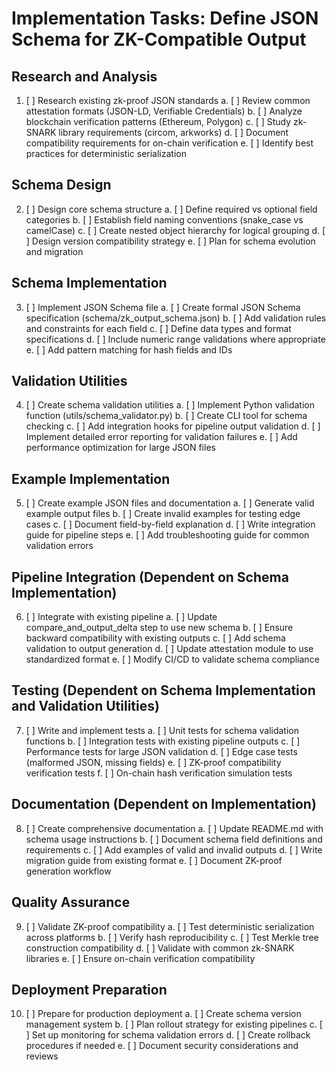 # Implementation Tasks: Define JSON Schema for ZK-Compatible Output

## Research and Analysis

1. [ ] Research existing zk-proof JSON standards
   a. [ ] Review common attestation formats (JSON-LD, Verifiable Credentials)
   b. [ ] Analyze blockchain verification patterns (Ethereum, Polygon)
   c. [ ] Study zk-SNARK library requirements (circom, arkworks)
   d. [ ] Document compatibility requirements for on-chain verification
   e. [ ] Identify best practices for deterministic serialization

## Schema Design

2. [ ] Design core schema structure
   a. [ ] Define required vs optional field categories
   b. [ ] Establish field naming conventions (snake_case vs camelCase)
   c. [ ] Create nested object hierarchy for logical grouping
   d. [ ] Design version compatibility strategy
   e. [ ] Plan for schema evolution and migration

## Schema Implementation

3. [ ] Implement JSON Schema file
   a. [ ] Create formal JSON Schema specification (schema/zk_output_schema.json)
   b. [ ] Add validation rules and constraints for each field
   c. [ ] Define data types and format specifications
   d. [ ] Include numeric range validations where appropriate
   e. [ ] Add pattern matching for hash fields and IDs

## Validation Utilities

4. [ ] Create schema validation utilities
   a. [ ] Implement Python validation function (utils/schema_validator.py)
   b. [ ] Create CLI tool for schema checking
   c. [ ] Add integration hooks for pipeline output validation
   d. [ ] Implement detailed error reporting for validation failures
   e. [ ] Add performance optimization for large JSON files

## Example Implementation

5. [ ] Create example JSON files and documentation
   a. [ ] Generate valid example output files
   b. [ ] Create invalid examples for testing edge cases
   c. [ ] Document field-by-field explanation
   d. [ ] Write integration guide for pipeline steps
   e. [ ] Add troubleshooting guide for common validation errors

## Pipeline Integration (Dependent on Schema Implementation)

6. [ ] Integrate with existing pipeline
   a. [ ] Update compare_and_output_delta step to use new schema
   b. [ ] Ensure backward compatibility with existing outputs
   c. [ ] Add schema validation to output generation
   d. [ ] Update attestation module to use standardized format
   e. [ ] Modify CI/CD to validate schema compliance

## Testing (Dependent on Schema Implementation and Validation Utilities)

7. [ ] Write and implement tests
   a. [ ] Unit tests for schema validation functions
   b. [ ] Integration tests with existing pipeline outputs
   c. [ ] Performance tests for large JSON validation
   d. [ ] Edge case tests (malformed JSON, missing fields)
   e. [ ] ZK-proof compatibility verification tests
   f. [ ] On-chain hash verification simulation tests

## Documentation (Dependent on Implementation)

8. [ ] Create comprehensive documentation
   a. [ ] Update README.md with schema usage instructions
   b. [ ] Document schema field definitions and requirements
   c. [ ] Add examples of valid and invalid outputs
   d. [ ] Write migration guide from existing format
   e. [ ] Document ZK-proof generation workflow

## Quality Assurance

9. [ ] Validate ZK-proof compatibility
   a. [ ] Test deterministic serialization across platforms
   b. [ ] Verify hash reproducibility
   c. [ ] Test Merkle tree construction compatibility
   d. [ ] Validate with common zk-SNARK libraries
   e. [ ] Ensure on-chain verification compatibility

## Deployment Preparation

10. [ ] Prepare for production deployment
    a. [ ] Create schema version management system
    b. [ ] Plan rollout strategy for existing pipelines
    c. [ ] Set up monitoring for schema validation errors
    d. [ ] Create rollback procedures if needed
    e. [ ] Document security considerations and reviews